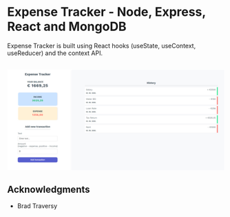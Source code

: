 # Expense Tracker - Node, Express, React and MongoDB

Expense Tracker is built using React hooks (useState, useContext, useReducer) and the context API.

##
![Test Image 1](https://github.com/anesask/expense-tracker/blob/master/client/screenshots/ExTracker.jpg)

## Acknowledgments
* Brad Traversy
